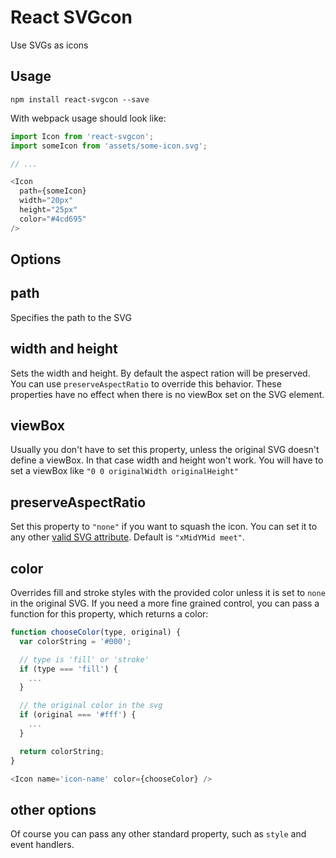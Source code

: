 # React SVGcon

Use SVGs as icons

## Usage

`npm install react-svgcon --save`


With webpack usage should look like:

``` javascript
import Icon from 'react-svgcon';
import someIcon from 'assets/some-icon.svg';

// ...

<Icon
  path={someIcon}
  width="20px"
  height="25px"
  color="#4cd695"
/>
```


## Options

## path

Specifies the path to the SVG


## width and height

Sets the width and height. By default the aspect ration will be preserved. You can use `preserveAspectRatio` to override this behavior.
These properties have no effect when there is no viewBox set on the SVG element.


## viewBox

Usually you don't have to set this property, unless the original SVG doesn't define a viewBox. In that case width and height won't work. You will have to set a viewBox like `"0 0 originalWidth originalHeight"`


## preserveAspectRatio

Set this property to `"none"` if you want to squash the icon. You can set it to any other [valid SVG attribute](https://developer.mozilla.org/en-US/docs/Web/SVG/Attribute/preserveAspectRatio). Default is `"xMidYMid meet"`.

## color

Overrides fill and stroke styles with the provided color unless it is set to `none` in the original SVG. If you need a more fine grained control, you can pass a function for this property, which returns a color:

``` javascript
function chooseColor(type, original) {
  var colorString = '#000';

  // type is 'fill' or 'stroke'
  if (type === 'fill') {
    ...
  }

  // the original color in the svg
  if (original === '#fff') {
    ...
  }

  return colorString;
}

<Icon name='icon-name' color={chooseColor} />
```

## other options

Of course you can pass any other standard property, such as `style` and event handlers.
